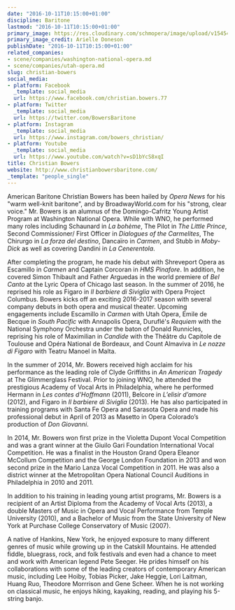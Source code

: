 ```yaml
---
date: "2016-10-11T10:15:00+01:00"
discipline: Baritone
lastmod: "2016-10-11T10:15:00+01:00"
primary_image: https://res.cloudinary.com/schmopera/image/upload/v1545409169/media/webhook-uploads/1476176459891/2016-10-10--Christian-Bowers.jpg.jpg
primary_image_credit: Arielle Doneson
publishDate: "2016-10-11T10:15:00+01:00"
related_companies:
- scene/companies/washington-national-opera.md
- scene/companies/utah-opera.md
slug: christian-bowers
social_media:
- platform: Facebook
  _template: social_media
  url: https://www.facebook.com/christian.bowers.77
- platform: Twitter
  _template: social_media
  url: https://twitter.com/BowersBaritone
- platform: Instagram
  _template: social_media
  url: https://www.instagram.com/bowers_christian/
- platform: Youtube
  _template: social_media
  url: https://www.youtube.com/watch?v=sD1bYcS8xqI
title: Christian Bowers
website: http://www.christianbowersbaritone.com/
_template: "people_single"
---
```


American Baritone Christian Bowers has been hailed by *Opera News* for his "warm well-knit baritone", and  by BroadwayWorld.com for his "strong, clear voice." Mr. Bowers is an alumnus of the Domingo-Cafritz Young Artist Program at Washington National Opera. While with WNO, he performed many roles including Schaunard in *La bohème*, The Pilot in *The Little Prince*, Second Commissioner/ First Officer in *Dialogues of the Carmelites*, The Chirurgo in *La forza del destino*, Dancaïro in *Carmen*, and Stubb in *Moby-Dick* as well as covering Dandini in *La Cenerentola*. 

After completing the program, he made his debut with Shreveport Opera as Escamillo in *Carmen* and Captain Corcoran in *HMS Pinafore*. In addition, he covered Simon Thibault and Father Arguedas in the world premiere of *Bel Canto* at the Lyric Opera of Chicago last season. In the summer of 2016, he reprised his role as Figaro in *Il barbiere di Siviglia* with Opera Project Columbus. Bowers kicks off an exciting 2016-2017 season with several company debuts in both opera and musical theater. Upcoming engagements include Escamillo in *Carmen* with Utah Opera, Emile de Becque in *South Pacific* with Annapolis Opera, Duruflé's *Requiem* with the National Symphony Orchestra under the baton of Donald Runnicles, reprising his role of Maximilian in *Candide* with the Théâtre du Capitole de Toulouse and Opéra National de Bordeaux, and Count Almaviva in *Le nozze di Figaro* with Teatru Manoel in Malta. 
 
In the summer of 2014, Mr. Bowers received high acclaim for his performance as the leading role of Clyde Griffiths in *An American Tragedy* at The Glimmerglass Festival. Prior to joining WNO, he attended the prestigious Academy of Vocal Arts in Philadelphia, where he performed Hermann in *Les contes d'Hoffmann* (2011), Belcore in *L’elisir d’amore* (2012), and Figaro in *Il barbiere di Siviglia* (2013). He has also participated in training programs with Santa Fe Opera and Sarasota Opera and made his professional debut in April of 2013 as Masetto in Opera Colorado’s production of *Don Giovanni*.

In 2014, Mr. Bowers won first prize in the Violetta Dupont Vocal Competition and was a grant winner at the Giuilo Gari Foundation International Vocal Competition. He was a finalist in the Houston Grand Opera Eleanor McCollum Competition and the George London Foundation in 2013 and won second prize in the Mario Lanza Vocal Competition in 2011. He was also a district winner at the Metropolitan Opera National Council Auditions in Philadelphia in 2010 and 2011.
 
In addition to his training in leading young artist programs, Mr. Bowers is a recipient of an Artist Diploma from the Academy of Vocal Arts (2013), a double Masters of Music in Opera and Vocal Performance from Temple University (2010), and a Bachelor of Music from the State University of New York at Purchase College Conservatory of Music (2007).
 
A native of Hankins, New York, he enjoyed exposure to many different genres of music while growing up in the Catskill Mountains. He attended fiddle, bluegrass, rock, and folk festivals and even had a chance to meet and work with American legend Pete Seeger. He prides himself on his collaborations with some of the leading creators of contemporary American music, including Lee Hoiby, Tobias Picker, Jake Heggie, Lori Laitman, Huang Ruo, Theodore Morrrison and Gene Scheer. When he is not working on classical music, he enjoys hiking, kayaking, reading, and playing his 5-string banjo. 

